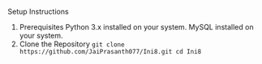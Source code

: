 Setup Instructions
1. Prerequisites
    Python 3.x installed on your system.
    MySQL installed on your system.
2. Clone the Repository
    `git clone https://github.com/JaiPrasanth077/Ini8.git
    cd Ini8`

